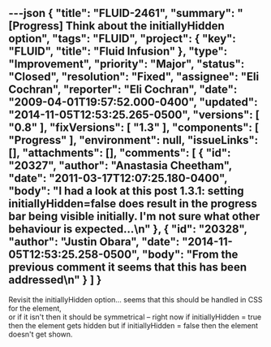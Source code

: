 ---json
{
  "title": "FLUID-2461",
  "summary": "[Progress] Think about the initiallyHidden option",
  "tags": "FLUID",
  "project": {
    "key": "FLUID",
    "title": "Fluid Infusion"
  },
  "type": "Improvement",
  "priority": "Major",
  "status": "Closed",
  "resolution": "Fixed",
  "assignee": "Eli Cochran",
  "reporter": "Eli Cochran",
  "date": "2009-04-01T19:57:52.000-0400",
  "updated": "2014-11-05T12:53:25.265-0500",
  "versions": [
    "0.8"
  ],
  "fixVersions": [
    "1.3"
  ],
  "components": [
    "Progress"
  ],
  "environment": null,
  "issueLinks": [],
  "attachments": [],
  "comments": [
    {
      "id": "20327",
      "author": "Anastasia Cheetham",
      "date": "2011-03-17T12:07:25.180-0400",
      "body": "I had a look at this post 1.3.1: setting initiallyHidden=false does result in the progress bar being visible initially. I'm not sure what other behaviour is expected...\n"
    },
    {
      "id": "20328",
      "author": "Justin Obara",
      "date": "2014-11-05T12:53:25.258-0500",
      "body": "From the previous comment it seems that this has been addressed\n"
    }
  ]
}
---
Revisit the initiallyHidden option... seems that this should be handled in CSS for the element, \
or if it isn't then it should be symmetrical  – right now if initiallyHidden =  true then the element gets hidden but if initiallyHidden =  false then the element doesn't get shown.&#x20;

        
